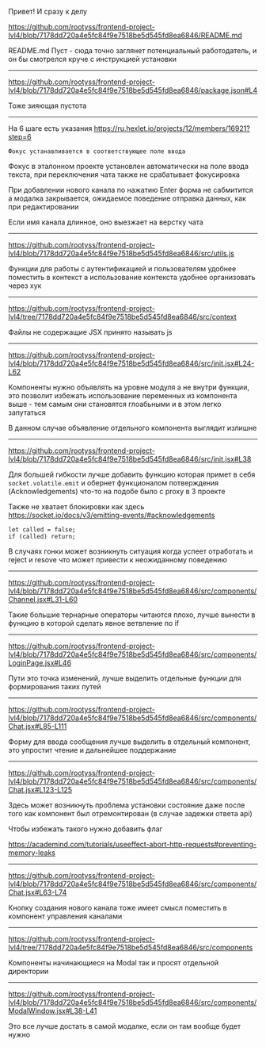 
Привет! И сразу к делу


https://github.com/rootyss/frontend-project-lvl4/blob/7178dd720a4e5fc84f9e7518be5d545fd8ea6846/README.md

README.md Пуст - сюда точно заглянет потенциальный работодатель, и он бы смотрелся круче с инструкцией установки

_________________

https://github.com/rootyss/frontend-project-lvl4/blob/7178dd720a4e5fc84f9e7518be5d545fd8ea6846/package.json#L4

Тоже зияющая пустота

_________________


На 6 шаге есть указания
https://ru.hexlet.io/projects/12/members/16921?step=6

```
Фокус устанавливается в соответствующее поле ввода
```

Фокус в эталонном проекте установлен автоматически на поле ввода текста, при переключения чата также не срабатывает фокусировка

При добавлении нового канала по нажатию Enter форма не сабмитится а модалка закрывается, ожидаемое поведение отправка данных, как при редактировании

Если имя канала длинное, оно выезжает на верстку чата

_________________

https://github.com/rootyss/frontend-project-lvl4/blob/7178dd720a4e5fc84f9e7518be5d545fd8ea6846/src/utils.js

Функции для работы с аутентификацией и пользователям удобнее поместить в контекст а использование контекста удобнее организовать через хук

_________________

https://github.com/rootyss/frontend-project-lvl4/tree/7178dd720a4e5fc84f9e7518be5d545fd8ea6846/src/context

Файлы не содержащие JSX принято называть js

_________________

https://github.com/rootyss/frontend-project-lvl4/blob/7178dd720a4e5fc84f9e7518be5d545fd8ea6846/src/init.jsx#L24-L62

Компоненты нужно объявлять на уровне модуля а не внутри функции, это позволит избежать использование переменных из компонента выше - тем самым они становятся глоабьными и в этом легко запутаться

В данном случае объявление отдельного компонента выглядит излишне

_________________

https://github.com/rootyss/frontend-project-lvl4/blob/7178dd720a4e5fc84f9e7518be5d545fd8ea6846/src/init.jsx#L38

Для большей гибкости лучше добавить функцию которая примет в себя ```socket.volatile.emit``` и обернет функционалом потверждения (Acknowledgements) что-то на подобе было с proxy в 3 проекте

Также не хватает блокировки как здесь https://socket.io/docs/v3/emitting-events/#acknowledgements
```  
let called = false;
if (called) return;
```
В случаях гонки может возникнуть ситуация когда успеет отработать и reject и resove что может привести к неожиданному поведению

_________________

https://github.com/rootyss/frontend-project-lvl4/blob/7178dd720a4e5fc84f9e7518be5d545fd8ea6846/src/components/Channel.jsx#L31-L60

Такие большие тернарные операторы читаются плохо, лучше вынести в функцию в которой сделать явное ветвление по if

_________________

https://github.com/rootyss/frontend-project-lvl4/blob/7178dd720a4e5fc84f9e7518be5d545fd8ea6846/src/components/LoginPage.jsx#L46

Пути это точка изменений, лучше выделить отдельные функции для формирования таких путей

_________________

https://github.com/rootyss/frontend-project-lvl4/blob/7178dd720a4e5fc84f9e7518be5d545fd8ea6846/src/components/Chat.jsx#L85-L111

Форму для ввода сообщения лучше выделить в отдельный компонент, это упростит чтение и дальнейшее поддержание

_________________

https://github.com/rootyss/frontend-project-lvl4/blob/7178dd720a4e5fc84f9e7518be5d545fd8ea6846/src/components/Chat.jsx#L123-L125

Здесь может возникнуть проблема установки состояние даже после того как компонент был отремонтирован (в случае задежки ответа api)

Чтобы избежать такого нужно добавить флаг 

https://academind.com/tutorials/useeffect-abort-http-requests#preventing-memory-leaks

_________________

https://github.com/rootyss/frontend-project-lvl4/blob/7178dd720a4e5fc84f9e7518be5d545fd8ea6846/src/components/Chat.jsx#L63-L74

Кнопку создания нового канала тоже имеет смысл поместить в компонент управления каналами

_________________

https://github.com/rootyss/frontend-project-lvl4/tree/7178dd720a4e5fc84f9e7518be5d545fd8ea6846/src/components

Компоненты начинающиеся на Modal так и просят отдельной директории
_________________


https://github.com/rootyss/frontend-project-lvl4/blob/7178dd720a4e5fc84f9e7518be5d545fd8ea6846/src/components/ModalWindow.jsx#L38-L41

Это все лучше достать в самой модалке, если он там вообще будет нужно